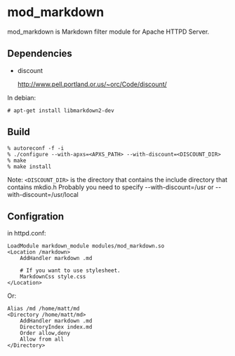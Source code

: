 mod_markdown
============

mod_markdown is Markdown filter module for Apache HTTPD Server.

## Dependencies

* discount

  http://www.pell.portland.or.us/~orc/Code/discount/

In debian:

    # apt-get install libmarkdown2-dev

## Build
    % autoreconf -f -i
    % ./configure --with-apxs=<APXS_PATH> --with-discount=<DISCOUNT_DIR>
    % make
    % make install

Note: `<DISCOUNT_DIR>` is the directory that contains the include directory that contains mkdio.h
Probably you need to specify --with-discount=/usr or --with-discount=/usr/local

## Configration
in httpd.conf:

    LoadModule markdown_module modules/mod_markdown.so
    <Location /markdown>
        AddHandler markdown .md

        # If you want to use stylesheet.
        MarkdownCss style.css
    </Location>

Or:

    Alias /md /home/matt/md
    <Directory /home/matt/md>
        AddHandler markdown .md
        DirectoryIndex index.md
        Order allow,deny
        Allow from all
    </Directory>
